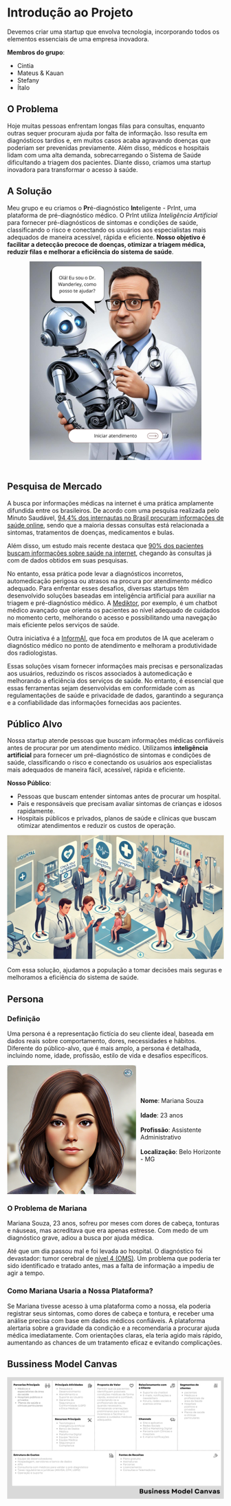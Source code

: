 # Introdução ao Projeto
Devemos criar uma startup que envolva tecnologia, incorporando todos os elementos essenciais de uma empresa inovadora.

**Membros do grupo**:
- Cintia
- Mateus & Kauan 
- Stefany
- Ítalo

## O Problema
Hoje muitas pessoas enfrentam longas filas para consultas, enquanto outras sequer procuram ajuda por falta de informação. Isso resulta em diagnósticos tardios e, em muitos casos acaba agravando doenças que poderiam ser prevenidas previamente. Além disso, médicos e hospitais lidam com uma alta demanda, sobrecarregando o Sistema de Saúde dificultando a triagem dos pacientes. Diante disso, criamos uma startup inovadora para transformar o acesso à saúde.

## A Solução
Meu grupo e eu criamos o **Pr**é-diagnóstico **Int**eligente - PrInt, uma plataforma de pré-diagnóstico médico. O PrInt utiliza _Inteligência Artificial_ para fornecer pré-diagnósticos de sintomas e condições de saúde, classificando o risco e conectando os usuários aos especialistas mais adequados de maneira acessível, rápida e eficiente. **Nosso objetivo é facilitar a detecção precoce de doenças, otimizar a triagem médica, reduzir filas e melhorar a eficiência do sistema de saúde**.
<div style="text-align: center;">
    <img src="img/dr_wanderley.png" width="400">
</div>
<br>

## Pesquisa de Mercado
A busca por informações médicas na internet é uma prática amplamente difundida entre os brasileiros. De acordo com uma pesquisa realizada pelo Minuto Saudável, [94,4% dos internautas no Brasil procuram informações de saúde online](https://santeconsulting.com.br/saude-na-internet/), sendo que a maioria dessas consultas está relacionada a sintomas, tratamentos de doenças, medicamentos e bulas.

Além disso, um estudo mais recente destaca que [90% dos pacientes buscam informações sobre saúde na internet](https://medicinasa.com.br/doctoralia-medsa26/), chegando às consultas já com de dados obtidos em suas pesquisas.

No entanto, essa prática pode levar a diagnósticos incorretos, automedicação perigosa ou atrasos na procura por atendimento médico adequado. Para enfrentar esses desafios, diversas startups têm desenvolvido soluções baseadas em inteligência artificial para auxiliar na triagem e pré-diagnóstico médico. A [Mediktor](https://www.oreporterregional.com.br/noticia/79664/mediktor-adquire-a-sensely-e-consolida-sua-posicao-como-lider-em-solucoes-de-saude-baseadas-em-ia), por exemplo, é um chatbot médico avançado que orienta os pacientes ao nível adequado de cuidados no momento certo, melhorando o acesso e possibilitando uma navegação mais eficiente pelos serviços de saúde.

Outra iniciativa é a [InformAI](https://blog.dsacademy.com.br/8-startups-de-ia-que-estao-revolucionando-a-area-de-saude/), que foca em produtos de IA que aceleram o diagnóstico médico no ponto de atendimento e melhoram a produtividade dos radiologistas.

Essas soluções visam fornecer informações mais precisas e personalizadas aos usuários, reduzindo os riscos associados à automedicação e melhorando a eficiência dos serviços de saúde. No entanto, é essencial que essas ferramentas sejam desenvolvidas em conformidade com as regulamentações de saúde e privacidade de dados, garantindo a segurança e a confiabilidade das informações fornecidas aos pacientes.

## Público Alvo
Nossa startup atende pessoas que buscam informações médicas confiáveis antes de procurar por um atendimento médico. Utilizamos **inteligência artificial** para fornecer um pré-diagnóstico de sintomas e condições de saúde, classificando o risco e conectando os usuários aos especialistas mais adequados de maneira fácil, acessível, rápida e eficiente.

**Nosso Público**:
- Pessoas que buscam entender sintomas antes de procurar um hospital.
- Pais e responsáveis que precisam avaliar sintomas de crianças e idosos rapidamente.
- Hospitais públicos e privados, planos de saúde e clínicas que buscam otimizar atendimentos e reduzir os custos de operação.

<img src = "img/publico_alvo.png">

Com essa solução, ajudamos a população a tomar decisões mais seguras e melhoramos a eficiência do sistema de saúde.

## Persona
### Definição

Uma persona é a representação fictícia do seu cliente ideal, baseada em dados reais sobre comportamento, dores, necessidades e hábitos. Diferente do público-alvo, que é mais amplo, a persona é detalhada, incluindo nome, idade, profissão, estilo de vida e desafios específicos.


<div style="display: flex; align-items: center; gap: 10px;">
  <img src="img/mariana.png" width="300">  
  
**Nome**: Mariana Souza <br>  
**Idade**: 23 anos <br>  
 **Profissão**: Assistente Administrativo <br>  
**Localização**: Belo Horizonte - MG  
</div>

### O Problema de Mariana
Mariana Souza, 23 anos, sofreu por meses com dores de cabeça, tonturas e náuseas, mas acreditava que era apenas estresse. Com medo de um diagnóstico grave, adiou a busca por ajuda médica.

Até que um dia passou mal e foi levada ao hospital. O diagnóstico foi devastador: tumor cerebral de [nível 4 (OMS)](https://venceonco.com.br/entenda-os-estagios-do-cancer/). Um problema que poderia ter sido identificado e tratado antes, mas a falta de informação a impediu de agir a tempo.

### Como Mariana Usaria a Nossa Plataforma?
Se Mariana tivesse acesso à uma plataforma como a nossa, ela poderia registrar seus sintomas, como dores de cabeça e tontura, e receber uma análise precisa com base em dados médicos confiáveis. A plataforma alertaria sobre a gravidade da condição e a recomendaria a procurar ajuda médica imediatamente. Com orientações claras, ela teria agido mais rápido, aumentando as chances de um tratamento eficaz e evitando complicações.

## Bussiness Model Canvas
<img src = "img/bmc.png">
